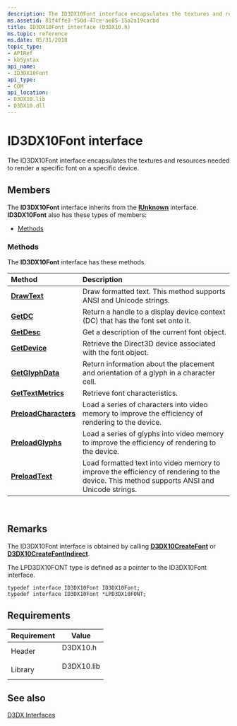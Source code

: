 ```yaml
---
description: The ID3DX10Font interface encapsulates the textures and resources needed to render a specific font on a specific device.
ms.assetid: 81f4ffe3-f50d-47ce-ae85-15a2a19cacbd
title: ID3DX10Font interface (D3DX10.h)
ms.topic: reference
ms.date: 05/31/2018
topic_type: 
- APIRef
- kbSyntax
api_name: 
- ID3DX10Font
api_type: 
- COM
api_location: 
- D3DX10.lib
- D3DX10.dll
---
```


# ID3DX10Font interface

The ID3DX10Font interface encapsulates the textures and resources needed to render a specific font on a specific device.

## Members

The **ID3DX10Font** interface inherits from the [**IUnknown**](/windows/win32/api/unknwn/nn-unknwn-iunknown) interface. **ID3DX10Font** also has these types of members:

-   [Methods](#methods)

### Methods

The **ID3DX10Font** interface has these methods.



| Method                                                     | Description                                                                                                                                           |
|:-----------------------------------------------------------|:------------------------------------------------------------------------------------------------------------------------------------------------------|
| [**DrawText**](id3dx10font-drawtext.md)                   | Draw formatted text. This method supports ANSI and Unicode strings.<br/>                                                                        |
| [**GetDC**](id3dx10font-getdc.md)                         | Return a handle to a display device context (DC) that has the font set onto it.<br/>                                                            |
| [**GetDesc**](id3dx10font-getdesc.md)                     | Get a description of the current font object.<br/>                                                                                              |
| [**GetDevice**](id3dx10font-getdevice.md)                 | Retrieve the Direct3D device associated with the font object.<br/>                                                                              |
| [**GetGlyphData**](id3dx10font-getglyphdata.md)           | Return information about the placement and orientation of a glyph in a character cell.<br/>                                                     |
| [**GetTextMetrics**](id3dx10font-gettextmetrics.md)       | Retrieve font characteristics.<br/>                                                                                                             |
| [**PreloadCharacters**](id3dx10font-preloadcharacters.md) | Load a series of characters into video memory to improve the efficiency of rendering to the device.<br/>                                        |
| [**PreloadGlyphs**](id3dx10font-preloadglyphs.md)         | Load a series of glyphs into video memory to improve the efficiency of rendering to the device.<br/>                                            |
| [**PreloadText**](id3dx10font-preloadtext.md)             | Load formatted text into video memory to improve the efficiency of rendering to the device. This method supports ANSI and Unicode strings.<br/> |



 

## Remarks

The ID3DX10Font interface is obtained by calling [**D3DX10CreateFont**](d3dx10createfont.md) or [**D3DX10CreateFontIndirect**](d3dx10createfontindirect.md).

The LPD3DX10FONT type is defined as a pointer to the ID3DX10Font interface.


```
typedef interface ID3DX10Font ID3DX10Font;
typedef interface ID3DX10Font *LPD3DX10FONT;
```



## Requirements



| Requirement | Value |
|--------------------|---------------------------------------------------------------------------------------|
| Header<br/>  | <dl> <dt>D3DX10.h</dt> </dl>   |
| Library<br/> | <dl> <dt>D3DX10.lib</dt> </dl> |



## See also

<dl> <dt>

[D3DX Interfaces](d3d10-graphics-reference-d3dx10-interfaces.md)
</dt> </dl>

 

 
